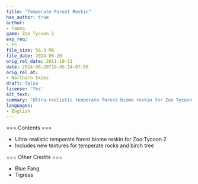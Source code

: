 ```yaml
---
title: "Temperate Forest Reskin"
has_author: true
author: 
- Fauna
game: Zoo Tycoon 2
exp_req: 
- ES
file_size: 56.3 MB
file_date: 2024-06-20
orig_rel_date: 2011-10-11
date: 2024-06-20T18:45:14-07:00
orig_rel_at: 
- Northern Skies
draft: false
license: 'Yes'
alt_text: 
summary: "Ultra-realistic temperate forest biome reskin for Zoo Tycoon 2"
languages:
- English
---
```


=== Contents ===

- Ultra-realistic temperate forest biome reskin for Zoo Tycoon 2
- Includes new textures for temperate rocks and birch tree

=== Other Credits ===

- Blue Fang
- Tigress